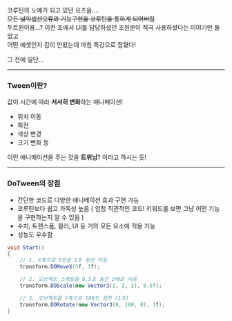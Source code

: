 코루틴의 노예가 되고 있던 요즈음....  
~~모든 널익셉션오류와 기능구현을 코루틴을 통하게 되어버림~~  
두트윈이용...? 이전 조에서 UI를 담당하셨던 조원분이 적극 사용하셨다는 이야기만 들었고  
어떤 에셋인지 감이 안왔는데 마침 특강으로 잡혔다!

그 전에 일단...
___
### Tween이란?

값이 시간에 따라 **서서히 변화**하는 애니메이션!

- 위치 이동
- 회전
- 색상 변경
- 크기 변화 등

이런 애니메이션을 주는 것을 **트위닝**? 이라고 하시는 듯!
___
### DoTween의 장점

- 간단한 코드로 다양한 애니메이션 효과 구현 가능
- 코루틴보다 쉽고 가독성 높음 ( 엄청 직관적인 코드! 키워드를 보면 그냥 어떤 기능을 구현하는지 알 수 있음 )
- 수치, 트랜스폼, 컬러, UI 등 거의 모든 요소에 적용 가능
- 성능도 우수함
```cs
void Start()
{
    // 1. X축으로 5만큼 1초 동안 이동
    transform.DOMoveX(5f, 1f);

    // 2. 오브젝트 스케일을 0.5초 동안 2배로 키움
    transform.DOScale(new Vector3(2, 2, 2), 0.5f);

    // 3. 오브젝트를 Y축으로 180도 회전 (1초)
    transform.DORotate(new Vector3(0, 180, 0), 1f);
}
```